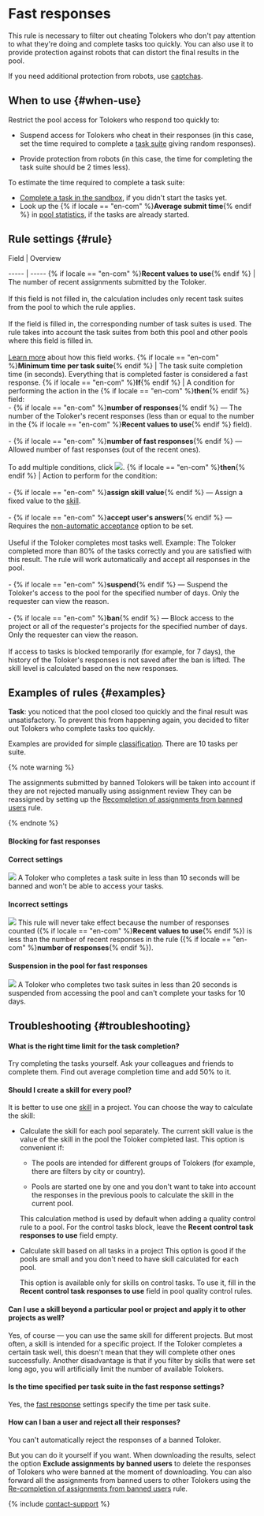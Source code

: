 # Fast responses

This rule is necessary to filter out cheating Tolokers who don't pay attention to what they're doing and complete tasks too quickly. You can also use it to provide protection against robots that can distort the final results in the pool.

If you need additional protection from robots, use [captchas](captcha.md).

## When to use {#when-use}

Restrict the pool access for Tolokers who respond too quickly to:
- Suspend access for Tolokers who cheat in their responses (in this case, set the time required to complete a [task suite](../../glossary.md#task-page-ru) giving random responses).

- Provide protection from robots (in this case, the time for completing the task suite should be 2 times less).

To estimate the time required to complete a task suite:
- [Complete a task in the sandbox](sandbox.md#self), if you didn't start the tasks yet.
- Look up the {% if locale == "en-com" %}**Average submit time**{% endif %} in [pool statistics](pool_statistic-pool.md#avgtime), if the tasks are already started.

## Rule settings {#rule}


Field
 |
Overview

----- | -----
{% if locale == "en-com" %}**Recent values to use**{% endif %} | The number of recent assignments submitted by the Toloker.<br/><br/>If this field is not filled in, the calculation includes only recent task suites from the pool to which the rule applies.<br/><br/>If the field is filled in, the corresponding number of task suites is used. The rule takes into account the task suites from both this pool and other pools where this field is filled in.<br/><br/>[Learn more](remember-values.md) about how this field works.
{% if locale == "en-com" %}**Minimum time per task suite**{% endif %} | The task suite completion time (in seconds). Everything that is completed faster is considered a fast response.
{% if locale == "en-com" %}**If**{% endif %} | A condition for performing the action in the {% if locale == "en-com" %}**then**{% endif %} field:<br/>- {% if locale == "en-com" %}**number of responses**{% endif %} — The number of the Toloker's recent responses (less than or equal to the number in the {% if locale == "en-com" %}**Recent values to use**{% endif %} field).<br/>    <br/>- {% if locale == "en-com" %}**number of fast responses**{% endif %} — Allowed number of fast responses (out of the recent ones).<br/><br/>To add multiple conditions, click ![](../_images/add.svg).
{% if locale == "en-com" %}**then**{% endif %} | Action to perform for the condition:<br/><br/>- {% if locale == "en-com" %}**assign skill value**{% endif %} — Assign a fixed value to the [skill](nav.md).<br/>    <br/>- {% if locale == "en-com" %}**accept user's answers**{% endif %} — Requires the [non-automatic acceptance](offline-accept.md) option to be set.<br/>    <br/>    Useful if the Toloker completes most tasks well. Example: The Toloker completed more than 80% of the tasks correctly and you are satisfied with this result. The rule will work automatically and accept all responses in the pool.<br/>    <br/>- {% if locale == "en-com" %}**suspend**{% endif %} — Suspend the Toloker's access to the pool for the specified number of days. Only the requester can view the reason.<br/>    <br/>- {% if locale == "en-com" %}**ban**{% endif %} — Block access to the project or all of the requester's projects for the specified number of days. Only the requester can view the reason.<br/>    <br/>    If access to tasks is blocked temporarily (for example, for 7 days), the history of the Toloker's responses is not saved after the ban is lifted. The skill level is calculated based on the new responses.


## Examples of rules {#examples}

**Task**: you noticed that the pool closed too quickly and the final result was unsatisfactory. To prevent this from happening again, you decided to filter out Tolokers who complete tasks too quickly.

Examples are provided for simple [classification](../tutorials/image-classification.md). There are 10 tasks per suite.

{% note warning %}

The assignments submitted by banned Tolokers will be taken into account if they are not rejected manually using assignment review They can be reassigned by setting up the [Recompletion of assignments from banned users](restore-task-overlap.md) rule.

{% endnote %}


#### Blocking for fast responses

#### Correct settings
![](../_images/control-rules/quick-answers/qcr-quick_answers_example1.png)
A Toloker who completes a task suite in less than 10 seconds will be banned and won't be able to access your tasks.

#### Incorrect settings
![](../_images/control-rules/quick-answers/qcr-quick_answers_example1_1.png)
This rule will never take effect because the number of responses counted ({% if locale == "en-com" %}**Recent values to use**{% endif %}) is less than the number of recent responses in the rule ({% if locale == "en-com" %}**number of responses**{% endif %}).

#### Suspension in the pool for fast responses
![](../_images/control-rules/quick-answers/qcr-quick_answers_example2.png)
A Toloker who completes two task suites in less than 20 seconds is suspended from accessing the pool and can't complete your tasks for 10 days.


## Troubleshooting {#troubleshooting}

#### What is the right time limit for the task completion?
Try completing the tasks yourself. Ask your colleagues and friends to complete them. Find out average completion time and add 50% to it.
#### Should I create a skill for every pool?

It is better to use one [skill](../../glossary.md#skill-ru) in a project. You can choose the way to calculate the skill:

- Calculate the skill for each pool separately. The current skill value is the value of the skill in the pool the Toloker completed last. This option is convenient if:

    - The pools are intended for different groups of Tolokers (for example, there are filters by city or country).

    - Pools are started one by one and you don't want to take into account the responses in the previous pools to calculate the skill in the current pool.

    This calculation method is used by default when adding a quality control rule to a pool. For the control tasks block, leave the **Recent control task responses to use** field empty.

- Calculate skill based on all tasks in a project This option is good if the pools are small and you don't need to have skill calculated for each pool.

    This option is available only for skills on control tasks. To use it, fill in the **Recent control task responses to use** field in pool quality control rules.


#### Can I use a skill beyond a particular pool or project and apply it to other projects as well?

Yes, of course — you can use the same skill for different projects. But most often, a skill is intended for a specific project. If the Toloker completes a certain task well, this doesn't mean that they will complete other ones successfully. Another disadvantage is that if you filter by skills that were set long ago, you will artificially limit the number of available Tolokers.

#### Is the time specified per task suite in the fast response settings?

Yes, the [fast response](quick-answers.md) settings specify the time per task suite.

#### How can I ban a user and reject all their responses?

You can't automatically reject the responses of a banned Toloker.

But you can do it yourself if you want. When downloading the results, select the option **Exclude assignments by banned users** to delete the responses of Tolokers who were banned at the moment of downloading. You can also forward all the assignments from banned users to other Tolokers using the [Re-completion of assignments from banned users](restore-task-overlap.md) rule.


{% include [contact-support](../_includes/contact-support-help.md) %}
